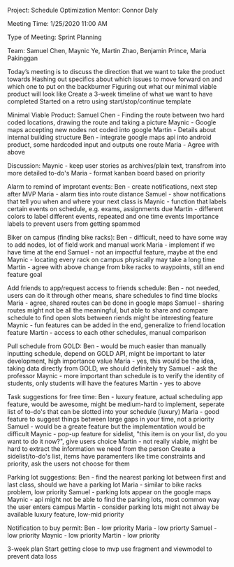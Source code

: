 Project: Schedule Optimization
Mentor: Connor Daly

Meeting Time: 1/25/2020 11:00 AM

Type of Meeting: Sprint Planning

Team: Samuel Chen, Maynic Ye, Martin Zhao, Benjamin Prince, Maria Pakinggan

Today’s meeting is to discuss the direction that we want to take the product towards
Hashing out specifics about which issues to move forward on and which one to put on the backburner
Figuring out what our minimal viable product will look like 
Create a 3-week timeline of what we want to have completed
Started on a retro using start/stop/continue template


Minimal Viable Product:
Samuel Chen - Finding the route between two hard coded locations, drawing the route and taking a picture
Maynic - Google maps accepting new nodes not coded into google
Martin - Details about internal building structure
Ben - integrate google maps api into android product, some hardcoded input and outputs one route
Maria - Agree with above


Discussion:
Maynic - keep user stories as archives/plain text, transfrom into more detailed to-do's
Maria - format kanban board based on priority

Alarm to remind of improtant events:
Ben - create notifications, next step after MVP
Maria - alarm ties into route distance
Samuel - show notifications that tell you when and where your next class is
Maynic - function that labels certain events on schedule, e.g. exams, assignments due
Martin - different colors to label different events, repeated and one time events
Importance labels to prevent users from getting spammed 

Biker on campus (finding bike racks):
Ben - difficult, need to have some way to add nodes, lot of field work and manual work
Maria -  implement if we have time at the end
Samuel - not an impactful feature, maybe at the end
Maynic - locating every rack on campus physically may take a long time 
Martin - agree with above
change from bike racks to waypoints, still an end feature goal 

Add friends to app/request access to friends schedule:
Ben - not needed, users can do it through other means, share schedules to find time blocks 
Maria - agree, shared routes can be done in google maps
Samuel - sharing routes might not be all the meaningful, but able to share and compare schedule to find open slots between riends might be interesting feature
Maynic - fun features can be added in the end, generalize to friend location feature 
Martin - access to each other schedules, manual comparison

Pull schedule from GOLD:
Ben - would be much easier than manually inputting schedule, depend on GOLD API, might be important to later development, high importance value
Maria - yes, this would be the idea, taking data directly from GOLD, we should definitely try
Samuel - ask the professor 
Maynic - more important than schedule is to verify the identity of students, only students will have the features
Martin - yes to above

Task suggestions for free time:
Ben - luxury feature, actual scheduling app feature, would be awesome, might be medium-hard to implement, seperate list of to-do's that can be slotted into your schedule (luxury)
Maria - good feature to suggest things between large gaps in your time, not a priority
Samuel - would be a greate feature but the implementation would be difficult
Maynic - pop-up feature for sidelist, "this item is on your list, do you want to do it now?", give users choice
Martin - not really viable, might be hard to extract the information we need from the person
Create a sidelist/to-do's list, items have paramenters like time constraints and priority, ask the users not choose for them

Parking lot suggestions:
Ben - find the nearest parking lot between first and last class, should we have a parking lot 
Maria - similar to bike racks problem, low priority 
Samuel - parking lots appear on the google maps 
Maynic - api might not be able to find the parking lots, most common way the user enters campus
Martin - consider parking lots might not alway be available 
luxury feature, low-mid priority

Notification to buy permit: 
Ben - low priority
Maria - low priorty
Samuel - low priority
Maynic - low priority
Martin - low priority

3-week plan
Start getting close to mvp
use fragment and viewmodel to prevent data loss